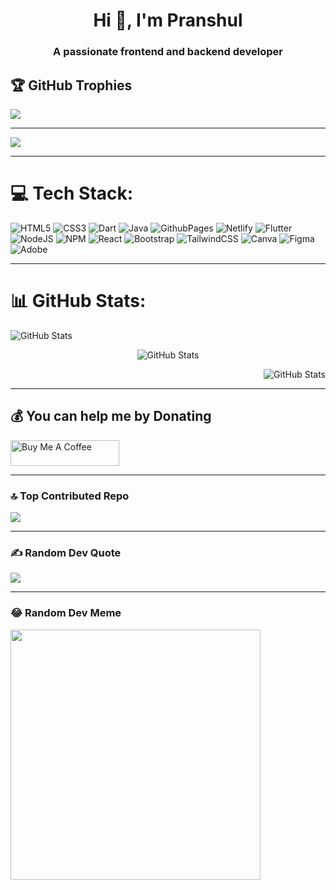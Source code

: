 <h1 align="center">Hi 👋, I'm Pranshul</h1>
<h3 align="center">A passionate frontend and backend developer</h3>



## 🏆 GitHub Trophies
![](https://github-profile-trophy.vercel.app/?username=PranshulGG&theme=radical&no-frame=true&no-bg=false&margin-w=4)

---
[![](https://visitcount.itsvg.in/api?id=PranshulGG&icon=0&color=7)](https://visitcount.itsvg.in)

---
# 💻 Tech Stack:
![HTML5](https://img.shields.io/badge/html5-%23E34F26.svg?style=for-the-badge&logo=html5&logoColor=white) ![CSS3](https://img.shields.io/badge/css3-%231572B6.svg?style=for-the-badge&logo=css3&logoColor=white) ![Dart](https://img.shields.io/badge/dart-%230175C2.svg?style=for-the-badge&logo=dart&logoColor=white) ![Java](https://img.shields.io/badge/java-%23ED8B00.svg?style=for-the-badge&logo=openjdk&logoColor=white) ![GithubPages](https://img.shields.io/badge/github%20pages-121013?style=for-the-badge&logo=github&logoColor=white) ![Netlify](https://img.shields.io/badge/netlify-%23000000.svg?style=for-the-badge&logo=netlify&logoColor=#00C7B7) ![Flutter](https://img.shields.io/badge/Flutter-%2302569B.svg?style=for-the-badge&logo=Flutter&logoColor=white) ![NodeJS](https://img.shields.io/badge/node.js-6DA55F?style=for-the-badge&logo=node.js&logoColor=white) ![NPM](https://img.shields.io/badge/NPM-%23CB3837.svg?style=for-the-badge&logo=npm&logoColor=white) ![React](https://img.shields.io/badge/react-%2320232a.svg?style=for-the-badge&logo=react&logoColor=%2361DAFB) ![Bootstrap](https://img.shields.io/badge/bootstrap-%238511FA.svg?style=for-the-badge&logo=bootstrap&logoColor=white) ![TailwindCSS](https://img.shields.io/badge/tailwindcss-%2338B2AC.svg?style=for-the-badge&logo=tailwind-css&logoColor=white) ![Canva](https://img.shields.io/badge/Canva-%2300C4CC.svg?style=for-the-badge&logo=Canva&logoColor=white) ![Figma](https://img.shields.io/badge/figma-%23F24E1E.svg?style=for-the-badge&logo=figma&logoColor=white) ![Adobe](https://img.shields.io/badge/adobe-%23FF0000.svg?style=for-the-badge&logo=adobe&logoColor=white)

---
# 📊 GitHub Stats:

<p align="left">
  <img src="https://github-readme-stats.vercel.app/api?username=PranshulGG&theme=radical&hide_border=false&include_all_commits=false&count_private=false" alt="GitHub Stats">
</p>
<p align="center">
  <img src="https://github-readme-streak-stats.herokuapp.com/?user=PranshulGG&theme=radical&hide_border=false" alt="GitHub Stats">
</p>
<p align="right">
  <img src="https://github-readme-stats.vercel.app/api/top-langs/?username=PranshulGG&theme=radical&hide_border=false&include_all_commits=false&count_private=false&layout=compact" alt="GitHub Stats">
</p>


---
  ## 💰 You can help me by Donating
<a href="https://buymeacoffee.com/pranshulgg" target="_blank"><img src="https://cdn.buymeacoffee.com/buttons/default-orange.png" alt="Buy Me A Coffee" height="41" width="174"></a>

---
### 🔝 Top Contributed Repo
![](https://github-contributor-stats.vercel.app/api?username=PranshulGG&limit=5&theme=radical&combine_all_yearly_contributions=true)

---
### ✍️ Random Dev Quote
![](https://quotes-github-readme.vercel.app/api?type=horizontal&theme=radical)

---
### 😂 Random Dev Meme
<img src='https://memer-new.vercel.app/' style="height: 400px;"/>



  
<!-- Proudly created with GPRM ( https://gprm.itsvg.in ) -->
